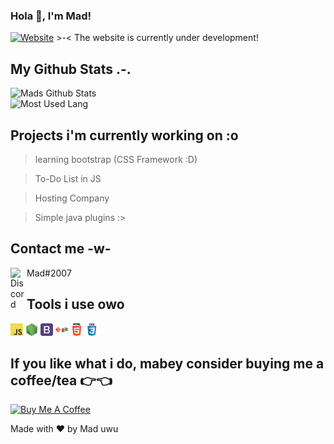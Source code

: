 ### Hola 👋, I'm Mad!
[![Website](https://img.shields.io/website?label=MadTheDev.me&style=for-the-badge&url=https://MadTheDev.me)](https://MadTheDev.me) >-< The website is currently under development!

## My Github Stats .-.
![Mads Github Stats](https://github-readme-stats.vercel.app/api?username=MadDoesGithub&show_icons=true&theme=dracula)  
![Most Used Lang](https://github-readme-stats.vercel.app/api/top-langs?username=MadDoesGithub&show_icons=true&locale=en&layout=compact&theme=dracula)

## Projects i'm currently working on :o

> learning bootstrap (CSS Framework :D)

> To-Do List in JS

> Hosting Company

> Simple java plugins :>

## Contact me -w-
<img align="left" alt="Discord" width="26px" src="https://discord.com/assets/f8389ca1a741a115313bede9ac02e2c0.svg"/> Mad#2007

## Tools i use owo
<code><img height="20" src="https://raw.githubusercontent.com/github/explore/80688e429a7d4ef2fca1e82350fe8e3517d3494d/topics/javascript/javascript.png"></code>
<code><img height="20" src="https://raw.githubusercontent.com/github/explore/80688e429a7d4ef2fca1e82350fe8e3517d3494d/topics/nodejs/nodejs.png"></code>
<code><img height="20" src="https://raw.githubusercontent.com/github/explore/80688e429a7d4ef2fca1e82350fe8e3517d3494d/topics/bootstrap/bootstrap.png"></code>
<code><img height="20" src="https://raw.githubusercontent.com/github/explore/80688e429a7d4ef2fca1e82350fe8e3517d3494d/topics/git/git.png"></code>
<code><img height="20" src="https://raw.githubusercontent.com/github/explore/80688e429a7d4ef2fca1e82350fe8e3517d3494d/topics/html/html.png"></code>
<code><img height="20" src="https://raw.githubusercontent.com/github/explore/80688e429a7d4ef2fca1e82350fe8e3517d3494d/topics/css/css.png"></code>

## If you like what i do, mabey consider buying me a coffee/tea 👉👈
<a href="https://ko-fi.com/madthedev" target="_blank"><img src="https://cdn.buymeacoffee.com/buttons/v2/default-red.png" alt="Buy Me A Coffee" width="150" ></a>

Made with ❤️ by Mad uwu
